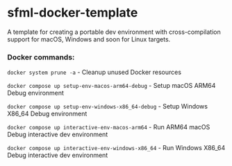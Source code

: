 # sfml-docker-template

A template for creating a portable dev environment with cross-compilation support for macOS, Windows and soon for Linux targets.


### Docker commands:

`docker system prune -a` - Cleanup unused Docker resources

`docker compose up setup-env-macos-arm64-debug` - Setup macOS ARM64 Debug environment

`docker compose up setup-env-windows-x86_64-debug` - Setup Windows X86_64 Debug environment

`docker compose up interactive-env-macos-arm64` - Run ARM64 macOS Debug interactive dev environment

`docker compose up interactive-env-windows-x86_64` - Run Windows X86_64 Debug interactive dev environment
